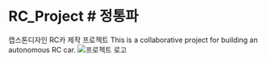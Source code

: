 # RC_Project # 정통파 
캡스톤디자인 RC카 제작 프로젝트 
This is a collaborative project for building an autonomous RC car.
![프로젝트 로고](images/logo.png)
